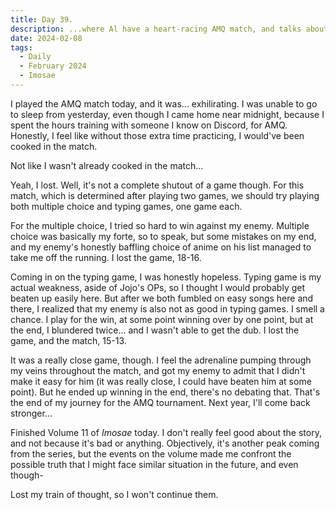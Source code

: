```yaml
---
title: Day 39.
description: ...where Al have a heart-racing AMQ match, and talks about Imosae.
date: 2024-02-08
tags: 
  - Daily
  - February 2024
  - Imosae
---
```


I played the AMQ match today, and it was... exhilirating. I was unable to go to sleep from yesterday, even though I came home near midnight, because I spent the hours training with someone I know on Discord, for AMQ. Honestly, I feel like without those extra time practicing, I would've been cooked in the match.

Not like I wasn't already cooked in the match...

Yeah, I lost. Well, it's not a complete shutout of a game though. For this match, which is determined after playing two games, we should try playing both multiple choice and typing games, one game each.

For the multiple choice, I tried so hard to win against my enemy. Multiple choice was basically my forte, so to speak, but some mistakes on my end, and my enemy's honestly baffling choice of anime on his list managed to take me off the running. I lost the game, 18-16.

Coming in on the typing game, I was honestly hopeless. Typing game is my actual weakness, aside of Jojo's OPs, so I thought I would probably get beaten up easily here. But after we both fumbled on easy songs here and there, I realized that my enemy is also not as good in typing games. I smell a chance. I play for the win, at some point winning over by one point, but at the end, I blundered twice... and I wasn't able to get the dub. I lost the game, and the match, 15-13.

It was a really close game, though. I feel the adrenaline pumping through my veins throughout the match, and got my enemy to admit that I didn't make it easy for him (it was really close, I could have beaten him at some point). But he ended up winning in the end, there's no debating that. That's the end of my journey for the AMQ tournament. Next year, I'll come back stronger...

Finished Volume 11 of *Imosae* today. I don't really feel good about the story, and not because it's bad or anything. Objectively, it's another peak coming from the series, but the events on the volume made me confront the possible truth that I might face similar situation in the future, and even though-

Lost my train of thought, so I won't continue them.
